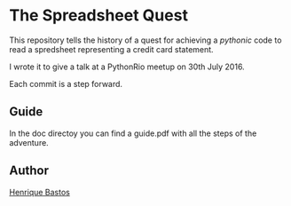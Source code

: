 # The Spreadsheet Quest

This repository tells the history of a quest for achieving a *pythonic* code to read a spredsheet representing a credit card statement.

I wrote it to give a talk at a PythonRio meetup on 30th July 2016.

Each commit is a step forward.

## Guide

In the doc directoy you can find a guide.pdf with all the steps of the adventure.

## Author

[Henrique Bastos](http://henriquebastos.net)




